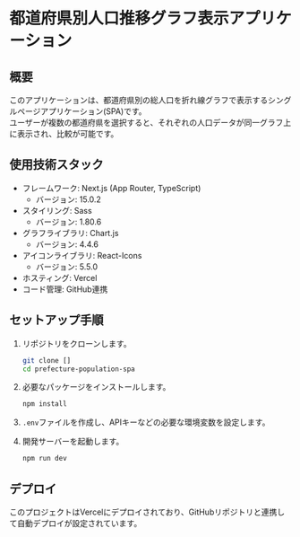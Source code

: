 # 都道府県別人口推移グラフ表示アプリケーション

## 概要

このアプリケーションは、都道府県別の総人口を折れ線グラフで表示するシングルページアプリケーション(SPA)です。  
ユーザーが複数の都道府県を選択すると、それぞれの人口データが同一グラフ上に表示され、比較が可能です。

## 使用技術スタック

- フレームワーク: Next.js (App Router, TypeScript)
  - バージョン: 15.0.2
- スタイリング: Sass
  - バージョン: 1.80.6
- グラフライブラリ: Chart.js
  - バージョン: 4.4.6
- アイコンライブラリ: React-Icons
  - バージョン: 5.5.0
- ホスティング: Vercel
- コード管理: GitHub連携

## セットアップ手順

1. リポジトリをクローンします。

    ```bash
    git clone []
    cd prefecture-population-spa
    ```

2. 必要なパッケージをインストールします。

    ```bash
    npm install
    ```

3. `.env`ファイルを作成し、APIキーなどの必要な環境変数を設定します。

4. 開発サーバーを起動します。

    ```bash
    npm run dev
    ```

## デプロイ

このプロジェクトはVercelにデプロイされており、GitHubリポジトリと連携して自動デプロイが設定されています。
